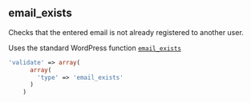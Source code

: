 ## email_exists

Checks that the entered email is not already registered to another user.

Uses the standard WordPress function [`email_exists`](https://codex.wordpress.org/Function_Reference/email_exists)

```php
'validate' => array(
      array(
        'type' => 'email_exists'
      )
    )
```
